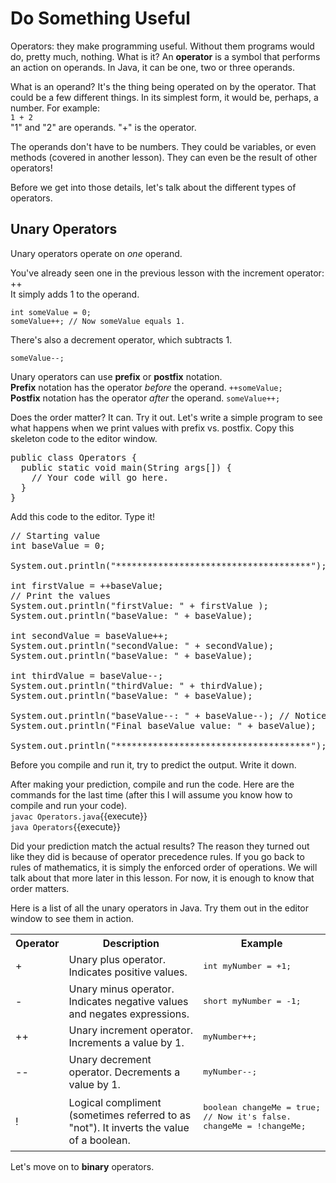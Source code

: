 # Do Something Useful
Operators: they make programming useful. Without them programs would do, pretty much, nothing. What is it? 
An **operator** is a symbol that performs an action on operands. In Java, it can be one, two or three operands.

What is an operand? It's the thing being operated on by the operator. That could be a few different things. In its simplest form, it would be, perhaps, a number. For example:  
`1 + 2`  
&quot;1&quot; and &quot;2&quot; are operands. &quot;+&quot; is the operator.

The operands don't have to be numbers. They could be variables, or even methods \(covered in another lesson\). They can even be the result of other operators\!

Before we get into those details, let's talk about the different types of operators.

## Unary Operators
Unary operators operate on _one_ operand.

You've already seen one in the previous lesson with the increment operator: ++  
It simply adds 1 to the operand.  
```
int someValue = 0;
someValue++; // Now someValue equals 1.
```

There's also a decrement operator, which subtracts 1.
```
someValue--;
```

Unary operators can use **prefix** or **postfix** notation.  
**Prefix** notation has the operator _before_ the operand. `++someValue;`  
**Postfix** notation has the operator _after_ the operand. `someValue++;`

Does the order matter? It can.
Try it out. Let's write a simple program to see what happens when we print values with prefix vs. postfix.
Copy this skeleton code to the editor window.

<pre class="file" data-filename="Operators.java" data-target="replace">
public class Operators {
  public static void main(String args[]) {
    // Your code will go here.
  }
}
</pre>

Add this code to the editor. Type it!

<pre class="file">
// Starting value
int baseValue = 0;

System.out.println("*************************************");

int firstValue = ++baseValue;
// Print the values
System.out.println("firstValue: " + firstValue );
System.out.println("baseValue: " + baseValue);

int secondValue = baseValue++;
System.out.println("secondValue: " + secondValue); 
System.out.println("baseValue: " + baseValue);

int thirdValue = baseValue--;
System.out.println("thirdValue: " + thirdValue);
System.out.println("baseValue: " + baseValue);

System.out.println("baseValue--: " + baseValue--); // Notice the decrement here
System.out.println("Final baseValue value: " + baseValue);

System.out.println("*************************************");
</pre>

Before you compile and run it, try to predict the output. Write it down.  

After making your prediction, compile and run the code. Here are the commands for the last time (after this I will assume you know how to compile and run your code).  
`javac Operators.java`{{execute}}  
`java Operators`{{execute}}

Did your prediction match the actual results? The reason they turned out like they did is because of operator precedence rules. 
If you go back to rules of mathematics, it is simply the enforced order of operations. We will talk about that more later in this lesson.
For now, it is enough to know that order matters.

Here is a list of all the unary operators in Java. Try them out in the editor window to see them in action.
<table>
<tbody>
    <tr><th>Operator</th><th width="60%">Description</th><th>Example</th></tr>
    <tr>
        <td>+</td>
        <td>Unary plus operator. Indicates positive values.</td>
        <td><pre class="file">int myNumber = +1;</pre></td>
    </tr>
    <tr>
        <td>-</td>
        <td>Unary minus operator. Indicates negative values and negates expressions.</td>
        <td><pre class="file">short myNumber = -1;</pre></td>
    </tr> 
    <tr>
        <td>++</td>
        <td>Unary increment operator. Increments a value by 1.</td>
        <td><pre class="file">myNumber++;</pre></td>
    </tr>        
    <tr>
        <td>--</td>
        <td>Unary decrement operator. Decrements a value by 1.</td>
        <td><pre class="file">myNumber--;</pre></td>
    </tr>        
    <tr>
        <td>!</td>
        <td>Logical compliment (sometimes referred to as &quot;not&quot). It inverts the value of a boolean.</td>
        <td>
            <pre class="file">
boolean changeMe = true;
// Now it's false.
changeMe = !changeMe;
            </pre>
        </td>
    </tr>
</tbody>
</table>

Let's move on to **binary** operators.